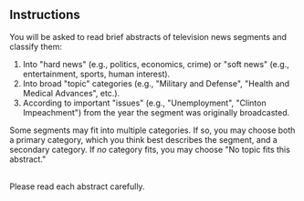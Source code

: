 ## Instructions

You will be asked to read brief abstracts of television news segments and
classify them:

1. Into "hard news" (e.g., politics, economics, crime) or "soft news" (e.g.,
   entertainment, sports, human interest).
2. Into broad "topic" categories (e.g., "Military and Defense", "Health and
   Medical Advances", etc.).
3. According to important "issues" (e.g., "Unemployment", "Clinton
   Impeachment") from the year the segment was originally broadcasted.

Some segments may fit into multiple categories. If so, you may choose both a
primary category, which you think best describes the segment, and a secondary
category. If _no_ category fits, you may choose "No topic fits this abstract."

<br>
Please read each abstract carefully.
